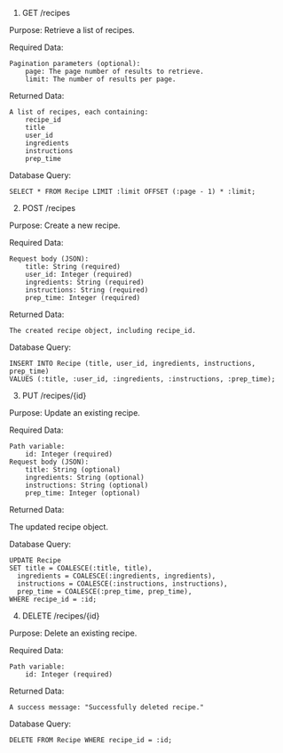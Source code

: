 1. GET /recipes

Purpose: Retrieve a list of recipes.

Required Data:

    Pagination parameters (optional):
        page: The page number of results to retrieve.
        limit: The number of results per page.

Returned Data:

    A list of recipes, each containing:
        recipe_id
        title
        user_id
        ingredients
        instructions
        prep_time

Database Query:

    SELECT * FROM Recipe LIMIT :limit OFFSET (:page - 1) * :limit;

2. POST /recipes

Purpose: Create a new recipe.

Required Data:

    Request body (JSON):
        title: String (required)
        user_id: Integer (required)
        ingredients: String (required)
        instructions: String (required)
        prep_time: Integer (required)

Returned Data:

    The created recipe object, including recipe_id.

Database Query:

    INSERT INTO Recipe (title, user_id, ingredients, instructions, prep_time)
    VALUES (:title, :user_id, :ingredients, :instructions, :prep_time);

3. PUT /recipes/{id}

Purpose: Update an existing recipe.

Required Data:

    Path variable:
        id: Integer (required)
    Request body (JSON):
        title: String (optional)
        ingredients: String (optional)
        instructions: String (optional)
        prep_time: Integer (optional)
       
Returned Data:

  The updated recipe object.

Database Query:

    UPDATE Recipe
    SET title = COALESCE(:title, title),
      ingredients = COALESCE(:ingredients, ingredients),
      instructions = COALESCE(:instructions, instructions),
      prep_time = COALESCE(:prep_time, prep_time),
    WHERE recipe_id = :id;

4. DELETE /recipes/{id}

Purpose: Delete an existing recipe.

Required Data:

    Path variable:
        id: Integer (required)

Returned Data:

    A success message: "Successfully deleted recipe."

Database Query:

    DELETE FROM Recipe WHERE recipe_id = :id;
